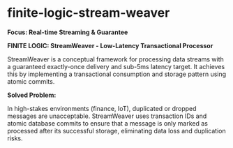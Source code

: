# finite-logic-stream-weaver
<b>Focus: Real-time Streaming &amp; Guarantee</b>

<b>FINITE LOGIC: StreamWeaver - Low-Latency Transactional Processor</b>

StreamWeaver is a conceptual framework for processing data streams with a guaranteed exactly-once delivery and sub-5ms latency target. It achieves this by implementing a transactional consumption and storage pattern using atomic commits.

<b>Solved Problem: </b>

In high-stakes environments (finance, IoT), duplicated or dropped messages are unacceptable. StreamWeaver uses transaction IDs and atomic database commits to ensure that a message is only marked as processed after its successful storage, eliminating data loss and duplication risks.

